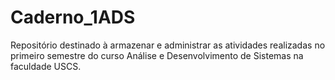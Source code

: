 # Caderno_1ADS
Repositório destinado à armazenar e administrar as atividades realizadas no primeiro semestre do curso Análise e Desenvolvimento de Sistemas na faculdade USCS.
